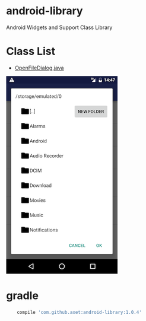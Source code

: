 # android-library

Android Widgets and Support Class Library

# Class List

* [OpenFileDialog.java](./src/main/java/com/github/axet/androidlibrary/widgets/OpenFileDialog.java)

![openfiledialog.png](./docs/openfiledialog.png)

# gradle

```gradle
    compile 'com.github.axet:android-library:1.0.4'
```

